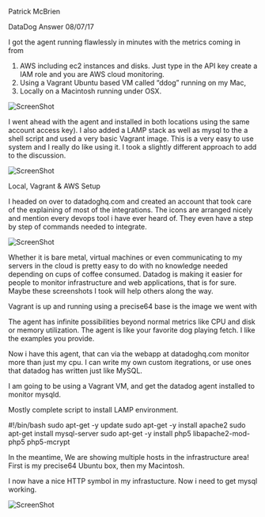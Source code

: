 Patrick McBrien

DataDog Answer
08/07/17

I got the agent running flawlessly in minutes with the metrics coming in from 

1. AWS including ec2 instances and disks. Just type in the API key create a IAM role and you are AWS cloud monitoring.
2. Using a Vagrant Ubuntu based VM called “ddog” running on my Mac, 
3. Locally on a Macintosh running under OSX. 

![ScreenShot](https://raw.github.com/pmcbrien/hiring-engineers/master/ddog/linking-to_aws.png)

I went ahead with the agent and installed in both locations using the same account access key). I also added a LAMP stack as well as mysql to the a shell script and used a very basic Vagrant image. This is a very easy to use system and I really do like using it. I took a slightly different approach to add to the discussion.

![ScreenShot](https://raw.github.com/pmcbrien/hiring-engineers/master/ddog/downloadvagrant.png)

Local, Vagrant & AWS Setup

I headed on over to datadoghq.com and created an account that took care of the explaining of most of the integrations. The icons are arranged nicely and mention every devops tool i have ever heard of. They even have a step by step of commands needed to integrate. 

![ScreenShot](https://raw.github.com/pmcbrien/hiring-engineers/master/ddog/3outof4hostsup.png)

Whether it is bare metal, virtual machines or even communicating to my servers in the cloud is pretty easy to do with no knowledge needed depending on cups of coffee consumed. Datadog is making it easier for people to monitor infrastructure and web applications, that is for sure. Maybe these screenshots I took will help others along the way. 

Vagrant is up and running using a precise64 base is the image we went with

The agent has infinite possibilities beyond normal metrics like CPU and disk or memory utilization.  The agent is like your favorite dog playing fetch. I like the examples you provide. 

Now i have this agent, that can via the webapp at datadoghq.com monitor more than just my cpu. I can write my own custom itegrations, or use ones that datadog has written just like MySQL. 

I am going to be using a Vagrant VM, and get the datadog agent installed to monitor mysqld. 

Mostly complete script to install LAMP environment. 

#!/bin/bash
sudo apt-get -y update
sudo apt-get -y install apache2
sudo apt-get install mysql-server
sudo apt-get -y install php5 libapache2-mod-php5 php5-mcrypt

In the meantime, We are showing multiple hosts in the infrastructure area! First is my precise64 Ubuntu box, then my Macintosh.

I now have a nice HTTP symbol in my infrastucture. Now i need to get mysql working.

![ScreenShot](https://raw.github.com/pmcbrien/hiring-engineers/master/ddog/mysql.png)




